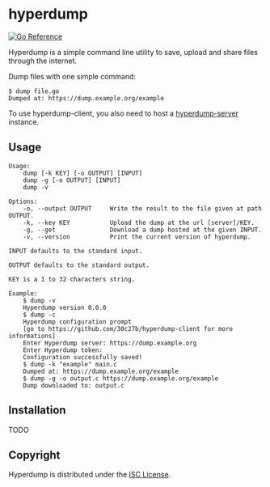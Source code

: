 # hyperdump

[![Go Reference](https://pkg.go.dev/badge/30c27b/hyperdump-client.svg)](https://pkg.go.dev/30c27b/hyperdump-client)


Hyperdump is a simple command line utility to save, upload and share files through the internet.

Dump files with one simple command:
```
$ dump file.go
Dumped at: https://dump.example.org/example
```

To use hyperdump-client, you also need to host a [hyperdump-server](https://github.com/30c27b/hyperdump-server) instance.

## Usage

```
Usage:
    dump [-k KEY] [-o OUTPUT] [INPUT]
    dump -g [-o OUTPUT] [INPUT]
    dump -v

Options:
    -o, --output OUTPUT     Write the result to the file given at path OUTPUT.
    -k, --key KEY           Upload the dump at the url [server]/KEY.
    -g, --get               Download a dump hosted at the given INPUT.
    -v, --version           Print the current version of hyperdump.

INPUT defaults to the standard input.

OUTPUT defaults to the standard output.

KEY is a 1 to 32 characters string.

Example:
    $ dump -v
    Hyperdump version 0.0.0
    $ dump -c
    Hyperdump configuration prompt
    [go to https://github.com/30c27b/hyperdump-client for more informations]
    Enter Hyperdump server: https://dump.example.org
    Enter Hyperdump token:
    Configuration successfully saved!
    $ dump -k "example" main.c
    Dumped at: https://dump.example.org/example
    $ dump -g -o output.c https://dump.example.org/example
    Dump downloaded to: output.c
```

## Installation

TODO

## Copyright

Hyperdump is distributed under the [ISC License](/LICENSE).
